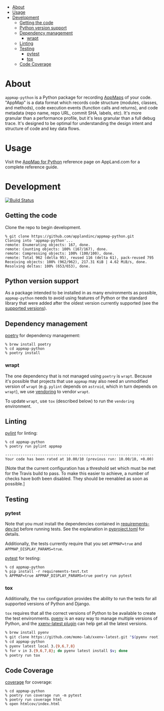 - [About](#about)
- [Usage](#usage)
- [Development](#development)
  - [Getting the code](#getting-the-code)
  - [Python version support](#python-version-support)
  - [Dependency management](#dependency-management)
    - [wrapt](#wrapt)
  - [Linting](#linting)
  - [Testing](#testing)
    - [pytest](#pytest)
    - [tox](#tox)
  - [Code Coverage](#code-coverage)

# About
`appmap-python` is a Python package for recording
[AppMaps](https://github.com/applandinc/appmap) of your code. "AppMap" is a data format
which records code structure (modules, classes, and methods), code execution events
(function calls and returns), and code metadata (repo name, repo URL, commit SHA, labels,
etc). It's more granular than a performance profile, but it's less granular than a full
debug trace. It's designed to be optimal for understanding the design intent and structure
of code and key data flows.

# Usage

Visit the [AppMap for Python](https://appland.com/docs/reference/appmap-python.html) reference page on AppLand.com for a complete reference guide.

# Development

[![Build Status](https://travis-ci.com/getappmap/appmap-python.svg?branch=master)](https://travis-ci.com/getappmap/appmap-python)

## Getting the code
Clone the repo to begin development.

```shell
% git clone https://github.com/applandinc/appmap-python.git
Cloning into 'appmap-python'...
remote: Enumerating objects: 167, done.
remote: Counting objects: 100% (167/167), done.
remote: Compressing objects: 100% (100/100), done.
remote: Total 962 (delta 95), reused 116 (delta 61), pack-reused 795
Receiving objects: 100% (962/962), 217.31 KiB | 4.62 MiB/s, done.
Resolving deltas: 100% (653/653), done.
```

## Python version support
As a package intended to be installed in as many environments as possible, `appmap-python`
needs to avoid using features of Python or the standard library that were added after the
oldest version currently supported (see the
[supported versions](https://appland.com/docs/reference/appmap-python.html#supported-versions)).

## Dependency management

[poetry](https://https://python-poetry.org/) for dependency management:

```
% brew install poetry
% cd appmap-python
% poetry install
```

### wrapt
The one dependency that is not managed using `poetry` is `wrapt`. Because it's possible that
projects that use `appmap` may also need an unmodified version of `wrapt` (e.g. `pylint` depends on
`astroid`, which in turn depends on `wrapt`), we use
[vendoring](https://github.com/pradyunsg/vendoring) to vendor `wrapt`.

To update `wrapt`, use `tox` (described below) to run the `vendoring` environment.

## Linting
[pylint](https://www.pylint.org/) for linting:

```
% cd appmap-python
% poetry run pylint appmap

--------------------------------------------------------------------
Your code has been rated at 10.00/10 (previous run: 10.00/10, +0.00)

```

[Note that the current configuration has a threshold set which must be met for the Travis build to
pass. To make this easier to achieve, a number of checks have both been disabled. They should be
reenabled as soon as possible.]


## Testing
### pytest

Note that you must install the dependencies contained in
[requirements-dev.txt](requirements-dev.txt) before running tests. See the explanation in
[pyproject.toml](pyproject.toml) for details.

Additionally, the tests currently require that you set `APPMAP=true` and
`APPMAP_DISPLAY_PARAMS=true`. 

[pytest](https://docs.pytest.org/en/stable/) for testing:

```
% cd appmap-python
% pip install -r requirements-test.txt
% APPMAP=true APPMAP_DISPLAY_PARAMS=true poetry run pytest
```

### tox
Additionally, the `tox` configuration provides the ability to run the tests for all
supported versions of Python and Django.

`tox` requires that all the correct versions of Python to be available to create
the test environments. [pyenv](https://github.com/pyenv/pyenv) is an easy way to manage
multiple versions of Python, and the [xxenv-latest
plugin](https://github.com/momo-lab/xxenv-latest) can help get all the latest versions.



```sh
% brew install pyenv
% git clone https://github.com/momo-lab/xxenv-latest.git "$(pyenv root)"/plugins/xxenv-latest
% cd appmap-python
% pyenv latest local 3.{9,6,7,8}
% for v in 3.{9,6,7,8}; do pyenv latest install $v; done
% poetry run tox
```

## Code Coverage
[coverage](https://coverage.readthedocs.io/) for coverage:

```
% cd appmap-python
% poetry run coverage run -m pytest
% poetry run coverage html
% open htmlcov/index.html
```
